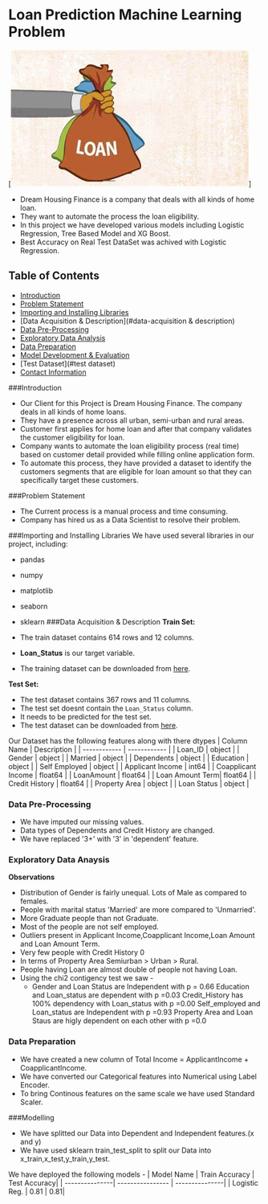 # Loan Prediction Machine Learning Problem
[![IMG](https://github.com/AnmolArora15/Loan-Prediction---ML-Problem/blob/main/Images/loan.jpeg "IMG")]

- Dream Housing Finance is a company that deals with all kinds of home loan.
- They want to automate the process the loan eligibility.
- In this project we have developed various models including Logistic Regression, Tree Based Model and XG Boost. 
- Best Accuracy on Real Test DataSet was achived with Logistic Regression.

## Table of Contents

- [Introduction](#introduction)
- [Problem Statement](#problem-statement)
- [Importing and Installing Libraries](#importing--importing-libraries)
- [Data Acquisition & Description](#data-acquisition & description)
- [Data Pre-Processing](#data-pre-processing)
- [Exploratory Data Analysis](#exploratory-data-analysis)
- [Data Preparation](#data-preparation)
- [Model Development & Evaluation](#model-development--evaluation)
- [Test Dataset](#test dataset)
- [Contact Information](#contact-information)

###Introduction
- Our Client for this Project is Dream Housing Finance. The company deals in all kinds of home loans.
- They have a presence across all urban, semi-urban and rural areas.
- Customer first applies for home loan and after that company validates the customer eligibility for loan.
- Company wants to automate the loan eligibility process (real time) based on customer detail provided while filling online application form.
- To automate this process, they have provided a dataset to identify the customers segments that are eligible for loan amount so that they can specifically target these customers.

###Problem Statement
- The Current process is a manual process and time consuming.
- Company has hired us as a Data Scientist to resolve their problem.

###Importing and Installing Libraries
We have used several libraries in our project, including:
- pandas
- numpy
- matplotlib
- seaborn
- sklearn
###Data Acquisition & Description
**Train Set:**

- The train dataset contains 614 rows and 12 columns.
- **Loan_Status** is our target variable.
- The training dataset can be downloaded from [here](https://github.com/AnmolArora15/Gender-Recognition-by-Voice/blob/main/DataSets/voice_train.csv).

**Test Set:**

- The test dataset contains 367 rows and 11 columns.
- The test set doesnt contain the `Loan_Status` column.
- It needs to be predicted for the test set.
- The test dataset can be downloaded from [here](https://github.com/AnmolArora15/Gender-Recognition-by-Voice/blob/main/DataSets/voice_test.csv).

Our Dataset has the following features along with there dtypes 
| Column Name  | Description  |
| ------------ | ------------ |
| Loan_ID  | object   |
| Gender  | object  |
| Married  | object  |
| Dependents  | object  |
| Education  | object  |
| Self Employed  | object  |
| Applicant Income  | int64  |
| Coapplicant Income  | float64  |
| LoanAmount | float64   |
| Loan Amount Term| float64 |
| Credit History | float64 |
| Property Area | object |
| Loan Status | object |

### Data Pre-Processing
- We have imputed our missing values.
- Data types of Dependents and Credit History are changed.
- We have replaced '3+' with '3' in 'dependent' feature.

### Exploratory Data Anaysis




**Observations**
- Distribution of Gender is fairly unequal. Lots of Male as compared to females.
- People with marital status 'Married' are more compared to 'Unmarried'.
- More Graduate people than not Graduate.
- Most of the people are not self employed.
- Outliers present in Applicant Income,Coapplicant Income,Loan Amount and Loan Amount Term.
- Very few people with Credit History 0
- In terms of Property Area Semiurban > Urban > Rural.
- People having Loan are almost double of people not having Loan. 
- Using the chi2 contigency test we saw -
	- Gender and Loan Status are Independent with p = 0.66
	Education and Loan_status are dependent with p =0.03
	Credit_History has 100% dependency with Loan_status with p =0.00
	Self_employed and Loan_status are Independent with p =0.93
	Property Area and Loan Staus are higly dependent on each other with p =0.0

### Data Preparation
- We have created a new column of Total Income = ApplicantIncome + CoapplicantIncome.
- We have converted our Categorical features into Numerical using Label Encoder.
- To bring Continous features on the same scale we have used Standard Scaler.

###Modelling
- We have splitted our Data into Dependent and Independent features.(x and y)
- We have used sklearn train_test_split to split our Data into x_train,x_test,y_train,y_test.

We have deployed the following models - 
| Model Name | Train Accuracy | Test Accuracy|
| ---------------| ---------------- | ---------------|
| Logistic Reg.  | 0.81      | 0.81|






